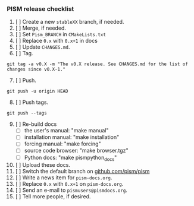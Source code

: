 ### PISM release checklist

1.  [ ] Create a new `stableXX` branch, if needed.
2.  [ ] Merge, if needed.
3.  [ ] Set `Pism_BRANCH` in `CMakeLists.txt`
4.  [ ] Replace `0.x` with `0.x+1` in docs
5.  [ ] Update `CHANGES.md`.
6.  [ ] Tag.
```
git tag -a v0.X -m "The v0.X release. See CHANGES.md for the list of changes since v0.X-1."
```
7.  [ ] Push.
```
git push -u origin HEAD
```
8.  [ ] Push tags.
```
git push --tags
```
9.  [ ] Re-build docs
    -   [ ] the user's manual: "make manual"
    -   [ ] installation manual: "make installation"
    -   [ ] forcing manual: "make forcing"
    -   [ ] source code browser: "make browser.tgz"
    -   [ ] Python docs: "make pismpython<sub>docs</sub>"
10. [ ] Upload these docs.
11. [ ] Switch the default branch on [github.com/pism/pism](http:github.com/pism/pism)
12. [ ] Write a news item for `pism-docs.org`.
13. [ ] Replace `0.x` with `0.x+1` on `pism-docs.org`.
14. [ ] Send an e-mail to `pismusers@pismdocs.org`.
15. [ ] Tell more people, if desired.
